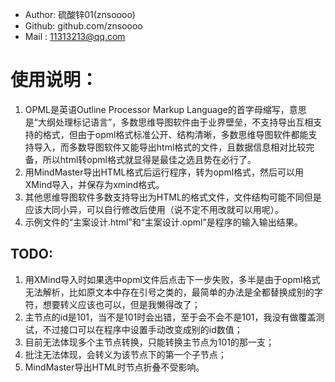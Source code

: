 - Author: 硫酸锌01(znsoooo)
- Github: github.com/znsoooo
- Mail  : 11313213@qq.com


# 使用说明：
1. OPML是英语Outline Processor Markup Language的首字母缩写，意思是“大纲处理标记语言”，多数思维导图软件由于业界壁垒，不支持导出互相支持的格式，但由于opml格式标准公开、结构清晰，多数思维导图软件都能支持导入，而多数导图软件又能导出html格式的文件，且数据信息相对比较完备，所以html转opml格式就显得是最佳之选且势在必行了。
1. 用MindMaster导出HTML格式后运行程序，转为opml格式，然后可以用XMind导入，并保存为xmind格式。
2. 其他思维导图软件多数支持导出为HTML的格式文件，文件结构可能不同但是应该大同小异，可以自行修改后使用（说不定不用改就可以用呢）。
3. 示例文件的“主案设计.html”和“主案设计.opml”是程序的输入输出结果。


## TODO:
1. 用XMind导入时如果选中opml文件后点击下一步失败，多半是由于opml格式无法解析，比如原文本中存在引号之类的，最简单的办法是全都替换成别的字符，想要转义应该也可以，但是我懒得改了；
2. 主节点的id是101，当不是101时会出错，至于会不会不是101，我没有做覆盖测试，不过接口可以在程序中设置手动改变成别的id数值；
3. 目前无法体现多个主节点转换，只能转换主节点为101的那一支；
4. 批注无法体现，会转义为该节点下的第一个子节点；
5. MindMaster导出HTML时节点折叠不受影响。

